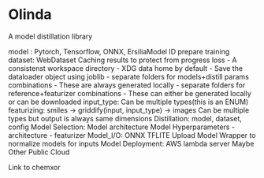 # Olinda

A model distillation library

model : Pytorch, Tensorflow, ONNX, ErsiliaModel ID
prepare training dataset: WebDataset
    Caching results to protect from progress loss
        - A consistenst workspace directory - XDG data home by default
        - Save the dataloader object using joblib
        - separate folders for models+distill params combinations
          - These are always generated locally
        - separate folders for reference+featurizer combinations
          - These can either be generated locally or can be downloaded
    input_type: Can be multiple types(this is an ENUM)
    featurizing: smiles -> griddify(input, input_type) -> images
        Can be multiple types but output is always same dimensions
Distillation: model, dataset, config
    Model Selection:
        Model architecture
        Model Hyperparameters
            - architecture
            - featurizer
Model_I/O:
    ONNX
    TFLITE
    Upload
Model Wrapper
    to normalize models for inputs
Model Deployment:
    AWS lambda server
    Maybe Other Public Cloud

Link to chemxor
